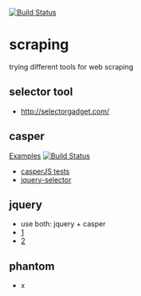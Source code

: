 [![Build Status](https://travis-ci.org/brownman/scraping.svg?branch=develop)](https://travis-ci.org/brownman/scraping)


scraping
=========
trying different tools for web scraping

selector tool
----
- http://selectorgadget.com/

casper
----
[Examples](https://github.com/n1k0/casperjs/tree/master/samples)
[![Build Status](https://travis-ci.org/n1k0/casperjs.svg?branch=master)](https://travis-ci.org/n1k0/casperjs)
- [casperJS tests](https://github.com/n1k0/casperjs/tree/master/tests)
- [jquery-selector](http://www.w3schools.com/jquery/trysel.asp)

jquery
---
- use both: jquery + casper
- [1](http://www.raymondcamden.com/2014/2/28/Interesting-discovery-with-CasperJS-jQuery-and-transitions)
- [2](http://stackoverflow.com/questions/17860928/how-do-i-use-jquery-in-casperjs)

phantom
---
- x
